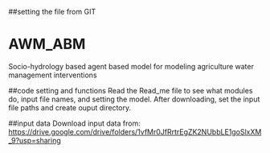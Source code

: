 ##setting the file from GIT
# AWM_ABM
Socio-hydrology based agent based model for modeling agriculture water management interventions

##code setting and functions
Read the Read_me file to see what modules do, input file names, and setting the model. After downloading, set the input file paths and create ouput directory.

##input data
Download input data from: https://drive.google.com/drive/folders/1vfMr0JfRrtrEgZK2NUbbLE1goSlxXM_9?usp=sharing
